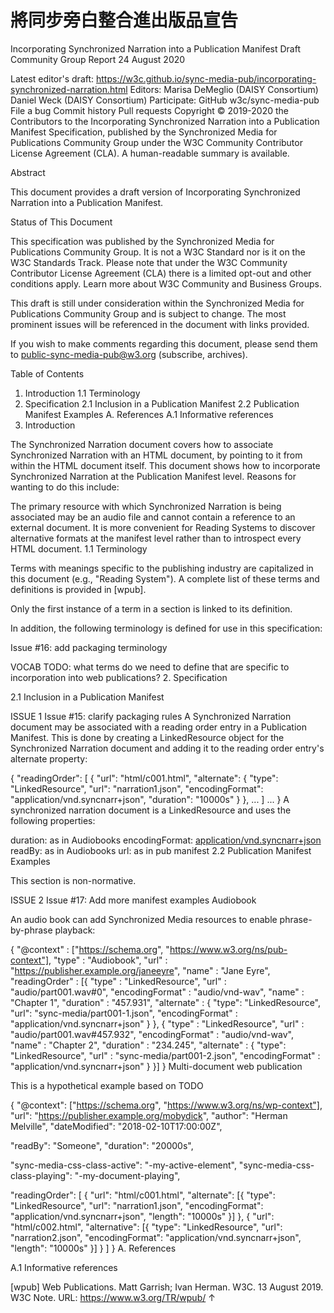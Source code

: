 # 將同步旁白整合進出版品宣告

Incorporating Synchronized Narration into a Publication Manifest
Draft Community Group Report 24 August 2020

Latest editor's draft:
https://w3c.github.io/sync-media-pub/incorporating-synchronized-narration.html
Editors:
Marisa DeMeglio (DAISY Consortium)
Daniel Weck (DAISY Consortium)
Participate:
GitHub w3c/sync-media-pub
File a bug
Commit history
Pull requests
Copyright © 2019-2020 the Contributors to the Incorporating Synchronized Narration into a Publication Manifest Specification, published by the Synchronized Media for Publications Community Group under the W3C Community Contributor License Agreement (CLA). A human-readable summary is available.

Abstract

This document provides a draft version of Incorporating Synchronized Narration into a Publication Manifest.

Status of This Document

This specification was published by the Synchronized Media for Publications Community Group. It is not a W3C Standard nor is it on the W3C Standards Track. Please note that under the W3C Community Contributor License Agreement (CLA) there is a limited opt-out and other conditions apply. Learn more about W3C Community and Business Groups.

This draft is still under consideration within the Synchronized Media for Publications Community Group and is subject to change. The most prominent issues will be referenced in the document with links provided.

If you wish to make comments regarding this document, please send them to public-sync-media-pub@w3.org (subscribe, archives).

Table of Contents

1. Introduction
1.1 Terminology
2. Specification
2.1 Inclusion in a Publication Manifest
2.2 Publication Manifest Examples
A. References
A.1 Informative references
1. Introduction

The Synchronized Narration document covers how to associate Synchronized Narration with an HTML document, by pointing to it from within the HTML document itself. This document shows how to incorporate Synchronized Narration at the Publication Manifest level. Reasons for wanting to do this include:

The primary resource with which Synchronized Narration is being associated may be an audio file and cannot contain a reference to an external document.
It is more convenient for Reading Systems to discover alternative formats at the manifest level rather than to introspect every HTML document.
1.1 Terminology

Terms with meanings specific to the publishing industry are capitalized in this document (e.g., "Reading System"). A complete list of these terms and definitions is provided in [wpub].

Only the first instance of a term in a section is linked to its definition.

In addition, the following terminology is defined for use in this specification:

Issue #16: add packaging terminology

VOCAB
TODO: what terms do we need to define that are specific to incorporation into web publications?
2. Specification

2.1 Inclusion in a Publication Manifest

ISSUE 1
Issue #15: clarify packaging rules
A Synchronized Narration document may be associated with a reading order entry in a Publication Manifest. This is done by creating a LinkedResource object for the Synchronized Narration document and adding it to the reading order entry's alternate property:


{
  "readingOrder": [
      {
        "url": "html/c001.html",
        "alternate": {
          "type": "LinkedResource",
          "url": "narration1.json",
          "encodingFormat": "application/vnd.syncnarr+json",
          "duration": "10000s"
        }
      },
      ...
    ]
    ...
}
A synchronized narration document is a LinkedResource and uses the following properties:

duration: as in Audiobooks
encodingFormat: [application/vnd.syncnarr+json](narration.html#mimetype)
readBy: as in Audiobooks
url: as in pub manifest
2.2 Publication Manifest Examples

This section is non-normative.

ISSUE 2
Issue #17: Add more manifest examples
Audiobook

An audio book can add Synchronized Media resources to enable phrase-by-phrase playback:


{
	"@context" : ["https://schema.org", "https://www.w3.org/ns/pub-context"],
	"type"		 : "Audiobook",
	"url"      : "https://publisher.example.org/janeeyre",
	"name"     : "Jane Eyre",
	"readingOrder" : [{
		"type"	: "LinkedResource",
		"url"   : "audio/part001.wav#0",
		"encodingFormat" : "audio/vnd-wav",
		"name"  : "Chapter 1",
		"duration" : "457.931",
		"alternate" : {
      "type": "LinkedResource",
      "url": "sync-media/part001-1.json",
      "encodingFormat" : "application/vnd.syncnarr+json"
    }
	}, {
		"type"  : "LinkedResource",
		"url"   : "audio/part001.wav#457.932",
		"encodingFormat" : "audio/vnd-wav",
		"name"  : "Chapter 2",
		"duration" : "234.245",
		"alternate" : {
      "type": "LinkedResource",
      "url" : "sync-media/part001-2.json",
      "encodingFormat" : "application/vnd.syncnarr+json"
    }
	}]
}
Multi-document web publication

This is a hypothetical example based on TODO


{
  "@context": ["https://schema.org", "https://www.w3.org/ns/wp-context"],
  "url": "https://publisher.example.org/mobydick",
  "author": "Herman Melville",
  "dateModified": "2018-02-10T17:00:00Z",

  "readBy": "Someone",
  "duration": "20000s",

  "sync-media-css-class-active": "-my-active-element",
  "sync-media-css-class-playing": "-my-document-playing",

  "readingOrder": [
    {
      "url": "html/c001.html",
      "alternate": [{
        "type": "LinkedResource",
        "url": "narration1.json",
        "encodingFormat": "application/vnd.syncnarr+json",
        "length": "10000s"
      }]
    },
    {
      "url": "html/c002.html",
      "alternative": [{
        "type": "LinkedResource",
        "url": "narration2.json",
        "encodingFormat": "application/vnd.syncnarr+json",
        "length": "10000s"
      }]
    }
  ]
}
A. References

A.1 Informative references

[wpub]
Web Publications. Matt Garrish; Ivan Herman. W3C. 13 August 2019. W3C Note. URL: https://www.w3.org/TR/wpub/
↑
